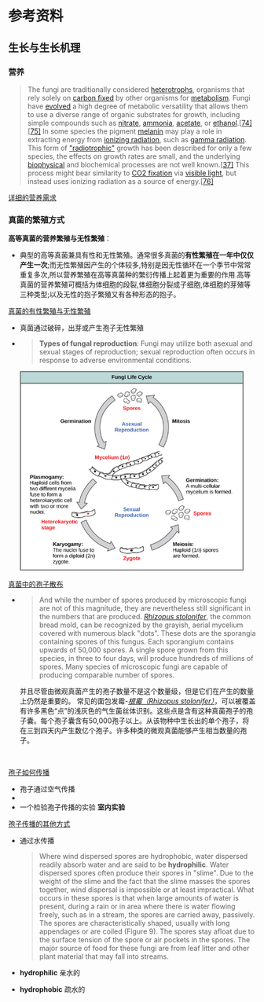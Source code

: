 # 参考资料

##  生长与生长机理

###  营养

> The fungi are traditionally considered [heterotrophs](https://en.wikipedia.org/wiki/Heterotroph), organisms that rely solely on [carbon fixed](https://en.wikipedia.org/wiki/Carbon_fixation) by other organisms for [metabolism](https://en.wikipedia.org/wiki/Metabolism). Fungi have [evolved](https://en.wikipedia.org/wiki/Evolution) a high degree of metabolic versatility that allows them to use a diverse range of organic substrates for growth, including simple compounds such as [nitrate](https://en.wikipedia.org/wiki/Nitrate), [ammonia](https://en.wikipedia.org/wiki/Ammonia), [acetate](https://en.wikipedia.org/wiki/Acetate), or [ethanol](https://en.wikipedia.org/wiki/Ethanol).[[74\]](https://en.wikipedia.org/wiki/Fungus#cite_note-Marzluf1981-74)[[75\]](https://en.wikipedia.org/wiki/Fungus#cite_note-Heynes1994-75) In some species the pigment [melanin](https://en.wikipedia.org/wiki/Melanin) may play a role in extracting energy from [ionizing radiation](https://en.wikipedia.org/wiki/Ionizing_radiation), such as [gamma radiation](https://en.wikipedia.org/wiki/Gamma_rays). This form of ["radiotrophic"](https://en.wikipedia.org/wiki/Radiotrophic_fungus) growth has been described for only a few species, the effects on growth rates are small, and the underlying [biophysical](https://en.wikipedia.org/wiki/Biophysics) and biochemical processes are not well known.[[37\]](https://en.wikipedia.org/wiki/Fungus#cite_note-Dadachova2007-37) This process might bear similarity to [CO2 fixation](https://en.wikipedia.org/wiki/Carbon_fixation) via [visible light](https://en.wikipedia.org/wiki/Visible_spectrum), but instead uses ionizing radiation as a source of energy.[[76\]](https://en.wikipedia.org/wiki/Fungus#cite_note-Dadachova2008-76)



[详细的营养需求](https://www.biologydiscussion.com/fungi/nutrition-in-fungi-with-diagrams-botany/63004)



### 真菌的繁殖方式

**高等真菌的营养繁殖与无性繁殖**：

+ 典型的高等真菌兼具有性和无性繁殖。通常很多真菌的**有性繁殖在一年中仅仅产生一次**;而无性繁殖因产生的个体较多,特别是因无性循环在一个季节中常常重复多次,所以营养繁殖在高等真菌种的繁衍传播上起着更为重要的作用.高等真菌的营养繁殖可概括为体细胞的段裂,体细胞分裂成子细胞,体细胞的芽殖等三种类型;以及无性的抱子繁殖又有各种形态的抱子。











[真菌的有性繁殖与无性繁殖](https://bio.libretexts.org/Bookshelves/Introductory_and_General_Biology/Book%3A_General_Biology_(Boundless)/24%3A_Fungi/24.1%3A_Characteristics_of_Fungi/24.1C%3A_Fungi_Reproduction#:~:text=Fungi%20reproduce%20asexually%20by%20fragmentation%2C%20budding%2C%20or%20producing%20spores.&text=The%20most%20common%20mode%20of,genetically%20identical%20to%20that%20parent.)

+ 真菌通过破碎，出芽或产生孢子无性繁殖

+ > **Types of fungal reproduction**: Fungi may utilize both asexual and sexual stages of reproduction; sexual reproduction often occurs in response to adverse environmental conditions.

  <img src=".\ResourceForMarkDown\figure-24-01-07.jpeg" style="zoom: 67%;" />





[真菌中的孢子散布](http://www.botany.hawaii.edu/faculty/wong/BOT135/Lect05_a.htm)

+ > And while the number of spores produced by microscopic fungi are not of this magnitude, they are nevertheless still significant in the numbers that are produced. *[Rhizopus stolonifer](http://www.botany.hawaii.edu/faculty/wong/BOT135/Rhizopus_sporangia.GIF)*, the common bread mold, can be recognized by the grayish, aerial mycelium covered with numerous black "dots". These dots are the sporangia containing spores of this fungus. Each sporangium contains upwards of 50,000 spores. A single spore grown from this species, in three to four days, will produce hundreds of millions of spores. Many species of microscopic fungi are capable of producing comparable number of spores.

  并且尽管由微观真菌产生的孢子数量不是这个数量级，但是它们在产生的数量上仍然是重要的。 常见的面包发霉-*[根霉（Rhizopus stolonifer）](http://www.botany.hawaii.edu/faculty/wong/BOT135/Rhizopus_sporangia.GIF)*，可以被覆盖有许多黑色“点”的浅灰色的气生菌丝体识别。这些点是含有这种真菌孢子的孢子囊。每个孢子囊含有50,000孢子以上。从该物种中生长出的单个孢子，将在三到四天内产生数亿个孢子。许多种类的微观真菌能够产生相当数量的孢子。

​       

[孢子如何传播](http://www.botany.hawaii.edu/faculty/wong/BOT135/Lect05_b.htm)

+ 孢子通过空气传播
+ 
+ 一个检验孢子传播的实验 **室内实验**

[孢子传播的其他方式](http://www.botany.hawaii.edu/faculty/wong/BOT135/Lect05_c.htm)

+ 通过水传播

  > Where wind dispersed spores are hydrophobic, water dispersed readily absorb water and are said to be **hydrophilic**. Water dispersed spores often produce their spores in "slime". Due to the weight of the slime and the fact that the slime masses the spores together, wind dispersal is impossible or at least impractical. What occurs in these spores is that when large amounts of water is present, during a rain or in area where there is water flowing freely, such as in a stream, the spores are carried away, passively. The spores are characteristically shaped, usually with long appendages or are coiled (Figure 9). The spores stay afloat due to the surface tension of the spore or air pockets in the spores. The major source of food for these fungi are from leaf litter and other plant material that may fall into streams. 

+ **hydrophilic** 亲水的
+ **hydrophobic** 疏水的

